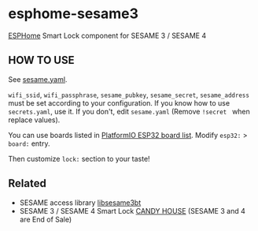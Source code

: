 # esphome-sesame3

[ESPHome](https://esphome.io/) Smart Lock component for SESAME 3 / SESAME 4

## HOW TO USE

See [sesame.yaml](sesame.yaml).

`wifi_ssid`, `wifi_passphrase`, `sesame_pubkey`, `sesame_secret`, `sesame_address` must be set according to your configuration. If you know how to use `secrets.yaml`, use it. If you don't, edit `sesame.yaml` (Remove `!secret ` when replace values).

You can use boards listed in [PlatformIO ESP32 board list](https://registry.platformio.org/platforms/platformio/espressif32/boards). Modify
`esp32:` > `board:` entry.

Then customize `lock:` section to your taste!

## Related

* SESAME access library [libsesame3bt](https://github.com/homy-newfs8/libsesame3bt)
* SESAME 3 / SESAME 4 Smart Lock [CANDY HOUSE](https://jp.candyhouse.co/products/sesame5) (SESAME 3 and 4 are End of Sale)
